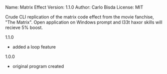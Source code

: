 
Name: Matrix Effect
Version: 1.1.0
Author: Carlo Bisda
License: MIT

Crude CLI replication of the matrix code effect from the movie fanchise, "The Matrix".
Open application on Windows prompt and l33t haxor skills will recieve 5% boost.

1.1.0
- added a loop feature

1.0.0
- original program created